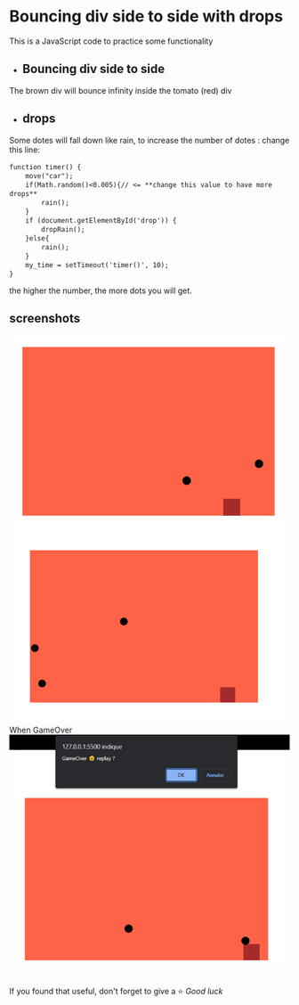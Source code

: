 # Bouncing div side to side with drops 
This is a JavaScript code to practice some functionality


- ## Bouncing div side to side
The brown div will bounce infinity inside the tomato (red) div

- ## drops
Some dotes will fall down like rain, to increase the number of dotes :
change this line:
```
function timer() {
    move("car");
    if(Math.random()<0.005){// <= **change this value to have more drops**
        rain();
    }
    if (document.getElementById('drop')) {
        dropRain();
    }else{
        rain();
    }
    my_time = setTimeout('timer()', 10);
}
```
the higher the number, the more dots you will get.

## screenshots
![Sample](pictures/sample.png)<br/>
![Sample2](pictures/sample2.png)<br/>
When GameOver<br/>
![Sample3](pictures/sample3.png)<br/><br/>


If you found that useful, don't forget to give a ⭐ *Good luck*
